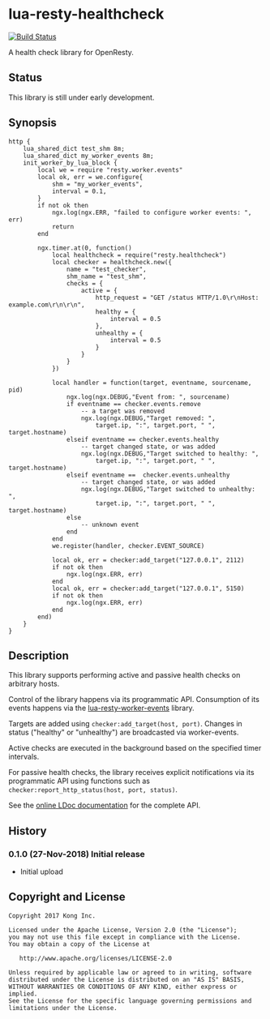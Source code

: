 # lua-resty-healthcheck

[![Build Status][badge-travis-image]][badge-travis-url]

A health check library for OpenResty.

## Status

This library is still under early development.

## Synopsis

```nginx
http {
    lua_shared_dict test_shm 8m;
    lua_shared_dict my_worker_events 8m;
    init_worker_by_lua_block {
        local we = require "resty.worker.events"
        local ok, err = we.configure{
            shm = "my_worker_events",
            interval = 0.1,
        }
        if not ok then
            ngx.log(ngx.ERR, "failed to configure worker events: ", err)
            return
        end

        ngx.timer.at(0, function()
            local healthcheck = require("resty.healthcheck")
            local checker = healthcheck.new({
                name = "test_checker",
                shm_name = "test_shm",
                checks = {
                    active = {
                        http_request = "GET /status HTTP/1.0\r\nHost: example.com\r\n\r\n",
                        healthy = {
                            interval = 0.5
                        },
                        unhealthy = {
                            interval = 0.5
                        }
                    }
                }
            })

            local handler = function(target, eventname, sourcename, pid)
                ngx.log(ngx.DEBUG,"Event from: ", sourcename)
                if eventname == checker.events.remove
                    -- a target was removed
                    ngx.log(ngx.DEBUG,"Target removed: ",
                        target.ip, ":", target.port, " ", target.hostname)
                elseif eventname == checker.events.healthy
                    -- target changed state, or was added
                    ngx.log(ngx.DEBUG,"Target switched to healthy: ",
                        target.ip, ":", target.port, " ", target.hostname)
                elseif eventname ==  checker.events.unhealthy
                    -- target changed state, or was added
                    ngx.log(ngx.DEBUG,"Target switched to unhealthy: ",
                        target.ip, ":", target.port, " ", target.hostname)
                else
                    -- unknown event
                end
            end
            we.register(handler, checker.EVENT_SOURCE)

            local ok, err = checker:add_target("127.0.0.1", 2112)
            if not ok then
                ngx.log(ngx.ERR, err)
            end
            local ok, err = checker:add_target("127.0.0.1", 5150)
            if not ok then
                ngx.log(ngx.ERR, err)
            end
        end)
    }
}
```

## Description

This library supports performing active and passive health checks on arbitrary hosts.

Control of the library happens via its programmatic API. Consumption of its events
happens via the [lua-resty-worker-events](https://github.com/Kong/lua-resty-worker-events) library.

Targets are added using `checker:add_target(host, port)`.
Changes in status ("healthy" or "unhealthy") are broadcasted via worker-events.

Active checks are executed in the background based on the specified timer intervals.

For passive health checks, the library receives explicit notifications via its
programmatic API using functions such as `checker:report_http_status(host, port, status)`.

See the [online LDoc documentation](http://kong.github.io/lua-resty-healthcheck)
for the complete API.

## History

### 0.1.0 (27-Nov-2018) Initial release

  * Initial upload

## Copyright and License

```
Copyright 2017 Kong Inc.

Licensed under the Apache License, Version 2.0 (the "License");
you may not use this file except in compliance with the License.
You may obtain a copy of the License at

   http://www.apache.org/licenses/LICENSE-2.0

Unless required by applicable law or agreed to in writing, software
distributed under the License is distributed on an "AS IS" BASIS,
WITHOUT WARRANTIES OR CONDITIONS OF ANY KIND, either express or implied.
See the License for the specific language governing permissions and
limitations under the License.
```

[badge-travis-url]: https://travis-ci.com/Kong/lua-resty-healthcheck/branches
[badge-travis-image]: https://travis-ci.com/Kong/lua-resty-healthcheck.svg?token=cpcsrmGmJZdztxDeoJqq&branch=master
